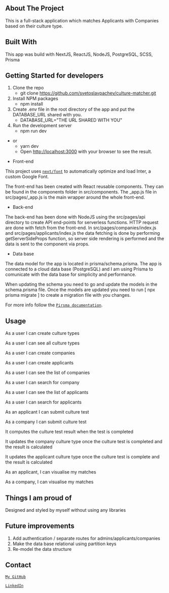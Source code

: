 ## About The Project

This is a full-stack application which matches Applicants with Companies based on their culture type.

## Built With

This app was build with NextJS, ReactJS, NodeJS, PostgreSQL, SCSS, Prisma

## Getting Started for developers

1. Clone the repo
   - git clone https://github.com/svetoslavpachev/culture-matcher.git
2. Install NPM packages
   - npm install
3. Create .env file in the root directory of the app and put the DATABASE_URL shared with you.
   - DATABASE_URL="THE URL SHARED WITH YOU"
4. Run the development server
   - npm run dev
- or
  - yarn dev
  - Open [http://localhost:3000](http://localhost:3000) with your browser to see the result.
 
* Front-end

This project uses [`next/font`](https://nextjs.org/docs/basic-features/font-optimization) to automatically optimize and load Inter, a custom Google Font.

The front-end has been created with React reusable components. They can be found in the components folder in src/components. The \_app.js file in src/pages/\_app.js is the main wrapper around the whole front-end.

* Back-end

The back-end has been done with NodeJS using the src/pages/api directory to create API end-points for serverless functions. HTTP request are done with fetch from the front-end. In src/pages/companies/index.js and src/pages/applicants/index.js the data fetching is done by performing getServerSideProps function, so server side rendering is performed and the data is sent to the component via props.

* Data base

The data model for the app is located in prisma/schema.prisma. The app is connected to a cloud data base (PostgreSQL) and I am using Prisma to comunicate with the data base for simplicity and performance.

When updating the schema you need to go and update the models in the schema.prisma file. Once the models are updated you need to run [ npx prisma migrate ] to create a migration file with you changes.  

For more info follow the [`Pirsma documentation`](https://www.prisma.io/docs/concepts/components/prisma-migrate).

## Usage

As a user I can create culture types

As a user I can see all culture types

As a user I can create companies

As a user I can create applicants

As a user I can see the list of companies

As a user I can search for company

As a user I can see the list of applicants

As a user I can search for applicants

As an applicant I can submit culture test

As a company I can submit culture test

It computes the culture test result when the test is completed

It updates the company culture type once the culture test is completed and the result is calculated

It updates the applicant culture type once the culture test is complete and the result is calculated

As an applicant, I can visualise my matches

As a company, I can visualise my matches

## Things I am proud of

Designed and styled by myself without using any libraries

## Future improvements

1. Add authentication / separate routes for admins/applicants/companies
2. Make the data base relational using partition keys
3. Re-model the data structure

## Contact

[`My GitHub`](https://www.github.com/svetoslavpachev)

[`LinkedIn`](https://www.linkedin.com/in/svetoslav-pachev-886a73a8/)
